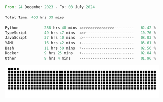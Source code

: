 <!--START_SECTION:waka-->

```rust
From: 24 December 2023 - To: 03 July 2024

Total Time: 453 hrs 39 mins

Python            288 hrs 48 mins >>>>>>>>>>>>>>>>---------   62.42 %
TypeScript        49 hrs 47 mins  >>>----------------------   10.76 %
JavaScript        37 hrs 10 mins  >>-----------------------   08.03 %
YAML              16 hrs 42 mins  >------------------------   03.61 %
Bash              11 hrs 50 mins  >------------------------   02.56 %
Docker            9 hrs 25 mins   >------------------------   02.04 %
Other             9 hrs 4 mins    -------------------------   01.96 %
```

<!--END_SECTION:waka-->


<picture>
  <source media="(prefers-color-scheme: dark)" srcset="https://raw.githubusercontent.com/jeerawut97/jeerawut97/output/github-contribution-grid-snake.svg">
  <img alt="github contribution grid snake animation" src="https://raw.githubusercontent.com/jeerawut97/jeerawut97/output/github-contribution-grid-snake.svg">
</picture>

